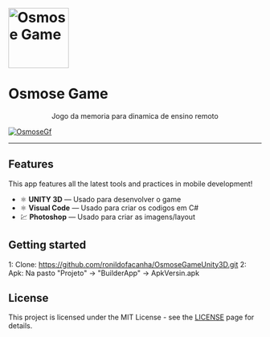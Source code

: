 
<h1 align="Osmose Game">
<br>
  <img src= "https://i.ibb.co/xjs7nGH/celula.png" alt="Osmose Game" width="120">
<br>
<br>
Osmose Game
</h1>

<p align="center">Jogo da memoria para dinamica de ensino remoto</p>


[//]: # (Add your gifs/images here:)
<div>
  <a href="https://ibb.co/WGwS6cv"><img src="https://i.ibb.co/sbGL2F9/OsmoseGf.gif" alt="OsmoseGf" border="0"></a>
</div>

<hr />

## Features
[//]: # (Add the features of your project here:)
This app features all the latest tools and practices in mobile development!

- ⚛️ **UNITY 3D** — Usado para desenvolver o game
- ⚛️ **Visual Code** — Usado para criar os codigos em C#
- 💹 **Photoshop** — Usado para criar as imagens/layout

## Getting started

1: Clone: https://github.com/ronildofacanha/OsmoseGameUnity3D.git
2: Apk: Na pasto "Projeto" -> "BuilderApp" -> ApkVersin.apk


## License

This project is licensed under the MIT License - see the [LICENSE](https://opensource.org/licenses/MIT) page for details.
